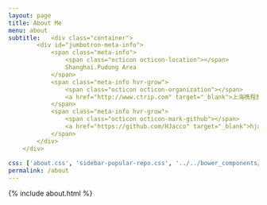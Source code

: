 ```yaml
---
layout: page
title: About Me
menu: about
subtitle:   <div class="container">
        <div id="jumbotron-meta-info">
            <span class="meta-info">
                <span class="octicon octicon-location"></span>
                Shanghai.Pudong Area
            </span>
            <span class="meta-info hvr-grow">
                <span class="octicon octicon-organization"></span>
                <a href="http://www.ctrip.com" target="_blank">上海携程旅游网</a>
            </span>
            <span class="meta-info hvr-grow">
                <span class="octicon octicon-mark-github"></span>
                <a href="https://github.com/HJacco" target="_blank">hjacco</a>
            </span>
        </div>
    </div>
                            
css: ['about.css', 'sidebar-popular-repo.css', '../../bower_components/flag-icon-css/css/flag-icon.min.css']
permalink: /about
---
```


{% include about.html %}